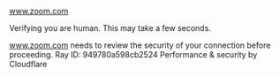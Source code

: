 www.zoom.com

Verifying you are human. This may take a few seconds.

www.zoom.com needs to review the security of your connection before proceeding.
Ray ID: 949780a598cb2524
Performance & security by Cloudflare
